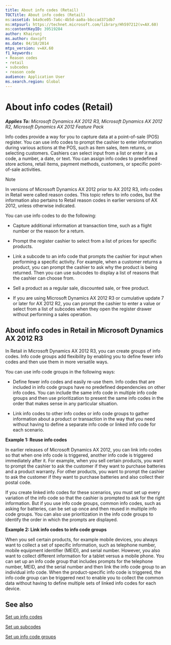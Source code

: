 ```yaml
---
title: About info codes (Retail)
TOCTitle: About info codes (Retail)
ms:assetid: b4a9ce05-7a6c-4b5d-aa0a-bbccad371db7
ms:mtpsurl: https://technet.microsoft.com/library/Hh597212(v=AX.60)
ms:contentKeyID: 39519284
author: Khairunj
ms.author: daxcpft
ms.date: 04/18/2014
mtps_version: v=AX.60
f1_keywords:
- Reason codes
- retail
- subcodes
- reason code
audience: Application User
ms.search.region: Global
---
```


# About info codes (Retail) 


_**Applies To:** Microsoft Dynamics AX 2012 R3, Microsoft Dynamics AX 2012 R2, Microsoft Dynamics AX 2012 Feature Pack_

Info codes provide a way for you to capture data at a point-of-sale (POS) register. You can use info codes to prompt the cashier to enter information during various actions at the POS, such as item sales, item returns, or selecting customers. Cashiers can select input from a list or enter it as a code, a number, a date, or text. You can assign info codes to predefined store actions, retail items, payment methods, customers, or specific point-of-sale activities.


> [!NOTE]
> <P>In versions of Microsoft Dynamics AX 2012 prior to AX 2012 R3, info codes in Retail were called reason codes. This topic refers to info codes, but the information also pertains to Retail reason codes in earlier versions of AX 2012, unless otherwise indicated.</P>



You can use info codes to do the following:

  - Capture additional information at transaction time, such as a flight number or the reason for a return.

  - Prompt the register cashier to select from a list of prices for specific products.

  - Link a subcode to an info code that prompts the cashier for input when performing a specific activity. For example, when a customer returns a product, you can prompt the cashier to ask why the product is being returned. Then you can use subcodes to display a list of reasons that the cashier can choose from.

  - Sell a product as a regular sale, discounted sale, or free product.

  - If you are using Microsoft Dynamics AX 2012 R3 or cumulative update 7 or later for AX 2012 R2, you can prompt the cashier to enter a value or select from a list of subcodes when they open the register drawer without performing a sales operation.

## About info codes in Retail in Microsoft Dynamics AX 2012 R3

In Retail in Microsoft Dynamics AX 2012 R3, you can create groups of info codes. Info code groups add flexibility by enabling you to define fewer info codes and then use them in more versatile ways.

You can use info code groups in the following ways:

  - Define fewer info codes and easily re-use them. Info codes that are included in info code groups have no predefined dependencies on other info codes. You can include the same info code in multiple info code groups and then use prioritization to present the same info codes in the order that makes sense in any particular situation.

  - Link info codes to other info codes or info code groups to gather information about a product or transaction in the way that you need without having to define a separate info code or linked info code for each scenario.

**Example 1: Reuse info codes**

In earlier releases of Microsoft Dynamics AX 2012, you can link info codes so that when one info code is triggered, another info code is triggered immediately after it. For example, when you sell certain products, you want to prompt the cashier to ask the customer if they want to purchase batteries and a product warranty. For other products, you want to prompt the cashier to ask the customer if they want to purchase batteries and also collect their postal code.

If you create linked info codes for these scenarios, you must set up every variation of the info code so that the cashier is prompted to ask for the right information. But if you use info code groups, common info codes, such as asking for batteries, can be set up once and then reused in multiple info code groups. You can also use prioritization in the info code groups to identify the order in which the prompts are displayed.

**Example 2: Link info codes to info code groups**

When you sell certain products, for example mobile devices, you always want to collect a set of specific information, such as telephone number, mobile equipment identifier (MEID), and serial number. However, you also want to collect different information for a tablet versus a mobile phone. You can set up an info code group that includes prompts for the telephone number, MEID, and the serial number and then link the info code group to an individual info code. When the product-specific info code is triggered, the info code group can be triggered next to enable you to collect the common data without having to define multiple sets of linked info codes for each device.

## See also

[Set up info codes](set-up-info-codes.md)

[Set up subcodes](set-up-subcodes.md)

[Set up info code groups](set-up-info-code-groups.md)

  


